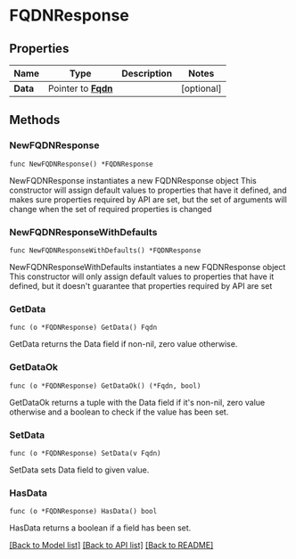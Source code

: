# FQDNResponse

## Properties

Name | Type | Description | Notes
------------ | ------------- | ------------- | -------------
**Data** | Pointer to [**Fqdn**](Fqdn.md) |  | [optional] 

## Methods

### NewFQDNResponse

`func NewFQDNResponse() *FQDNResponse`

NewFQDNResponse instantiates a new FQDNResponse object
This constructor will assign default values to properties that have it defined,
and makes sure properties required by API are set, but the set of arguments
will change when the set of required properties is changed

### NewFQDNResponseWithDefaults

`func NewFQDNResponseWithDefaults() *FQDNResponse`

NewFQDNResponseWithDefaults instantiates a new FQDNResponse object
This constructor will only assign default values to properties that have it defined,
but it doesn't guarantee that properties required by API are set

### GetData

`func (o *FQDNResponse) GetData() Fqdn`

GetData returns the Data field if non-nil, zero value otherwise.

### GetDataOk

`func (o *FQDNResponse) GetDataOk() (*Fqdn, bool)`

GetDataOk returns a tuple with the Data field if it's non-nil, zero value otherwise
and a boolean to check if the value has been set.

### SetData

`func (o *FQDNResponse) SetData(v Fqdn)`

SetData sets Data field to given value.

### HasData

`func (o *FQDNResponse) HasData() bool`

HasData returns a boolean if a field has been set.


[[Back to Model list]](../README.md#documentation-for-models) [[Back to API list]](../README.md#documentation-for-api-endpoints) [[Back to README]](../README.md)


